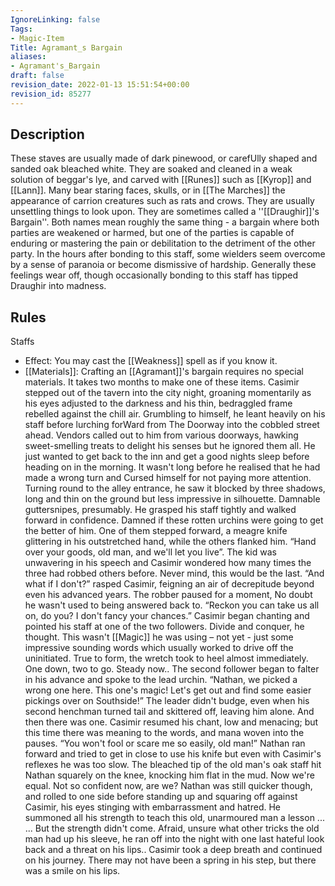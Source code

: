 ```yaml
---
IgnoreLinking: false
Tags:
- Magic-Item
Title: Agramant_s Bargain
aliases:
- Agramant's_Bargain
draft: false
revision_date: 2022-01-13 15:51:54+00:00
revision_id: 85277
---
```


## Description
These staves are usually made of dark pinewood, or carefUlly shaped and sanded oak bleached white. They are soaked and cleaned in a weak solution of beggar's lye, and carved with [[Runes]] such as [[Kyrop]] and [[Lann]]. Many bear staring faces, skulls, or in [[The Marches]] the appearance of carrion creatures such as rats and crows. They are usually unsettling things to look upon.
They are sometimes called a ''[[Draughir]]'s Bargain''. Both names mean roughly the same thing - a bargain where both parties are weakened or harmed, but one of the parties is capable of enduring or mastering the pain or debilitation to the detriment of the other party. In the hours after bonding to this staff, some wielders seem overcome by a sense of paranoia or become dismissive of hardship. Generally these feelings wear off, though occasionally bonding to this staff has tipped Draughir into madness.
## Rules
Staffs
* Effect: You may cast the [[Weakness]] spell as if you know it.
* [[Materials]]: Crafting an [[Agramant]]'s bargain requires no special materials. It takes two months to make one of these items.
Casimir stepped out of the tavern into the city night, groaning momentarily as his eyes adjusted to the darkness and his thin, bedraggled frame rebelled against the chill air. Grumbling to himself, he leant heavily on his staff before lurching forWard from The Doorway into the cobbled street ahead. Vendors called out to him from various doorways, hawking sweet-smelling treats to delight his senses but he ignored them all. He just wanted to get back to the inn and get a good nights sleep before heading on in the morning.
It wasn't long before he realised that he had made a wrong turn and Cursed himself for not paying more attention. Turning round to the alley entrance, he saw it blocked by three shadows, long and thin on the ground but less impressive in silhouette. Damnable guttersnipes, presumably. He grasped his staff tightly and walked forward in confidence. Damned if these rotten urchins were going to get the better of him. 
One of them stepped forward, a meagre knife glittering in his outstretched hand, while the others flanked him.
“Hand over your goods, old man, and we'll let you live”. The kid was unwavering in his speech and Casimir wondered how many times the three had robbed others before. Never mind, this would be the last.
“And what if I don't?” rasped Casimir, feigning an air of decrepitude beyond even his advanced years. The robber paused for a moment, No doubt he wasn't used to being answered back to. 
“Reckon you can take us all on, do you? I don't fancy your chances.”
Casimir began chanting and pointed his staff at one of the two followers. 
Divide and conquer, he thought.
This wasn't [[Magic]] he was using – not yet - just some impressive sounding words which usually worked to drive off the uninitiated. True to form, the wretch took to heel almost immediately.
One down, two to go. Steady now..
The second follower began to falter in his advance and spoke to the lead urchin. “Nathan, we picked a wrong one here. This one's magic! Let's get out and find some easier pickings over on Southside!”
The leader didn't budge, even when his second henchman turned tail and skittered off, leaving him alone.
And then there was one.
Casimir resumed his chant, low and menacing; but this time there was meaning to the words, and mana woven into the pauses.
“You won't fool or scare me so easily, old man!” Nathan ran forward and tried to get in close to use his knife but even with Casimir's reflexes he was too slow. The bleached tip of the old man's oak staff hit Nathan squarely on the knee, knocking him flat in the mud. 
Now we're equal. Not so confident now, are we?
Nathan was still quicker though, and rolled to one side before standing up and squaring off against Casimir, his eyes stinging with embarrassment and hatred. He summoned all his strength to teach this old, unarmoured man a lesson ...
... But the strength didn't come. Afraid, unsure what other tricks the old man had up his sleeve, he ran off into the night with one last hateful look back and a threat on his lips..
Casimir took a deep breath and continued on his journey. There may not have been a spring in his step, but there was a smile on his lips.